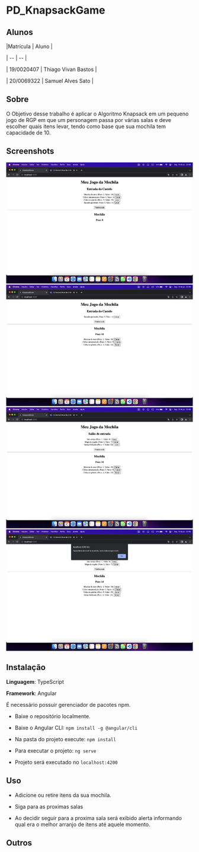 # PD_KnapsackGame




## Alunos

|Matrícula | Aluno |

| -- | -- |

| 19/0020407  |  Thiago Vivan Bastos |

| 20/0069322  |  Samuel Alves Sato   |


## Sobre


O Objetivo desse trabalho é aplicar o Algoritmo Knapsack em um pequeno jogo de RGP em que um personagem passa por várias salas e deve escolher quais itens levar, tendo como base que sua mochila tem capacidade de 10.


## Screenshots

![img](./src/images/print1.png)
![img](./src/images/print2.png)
![img](./src/images/print3.png)
![img](./src/images/print4.png)

## Instalação

**Linguagem**: TypeScript<br>

**Framework**: Angular<br>




É necessário possuir gerenciador de pacotes npm.




- Baixe o repositório localmente.

- Baixe o Angular CLI: `npm install -g @angular/cli`

- Na pasta do projeto execute: `npm install`

- Para executar o projeto: `ng serve`

- Projeto será executado no `localhost:4200`





## Uso




- Adicione ou retire itens da sua mochila.

- Siga para as proximas salas

- Ao decidir seguir para a proxima sala será exibido alerta informando qual era o melhor arranjo de itens até aquele momento.




## Outros
